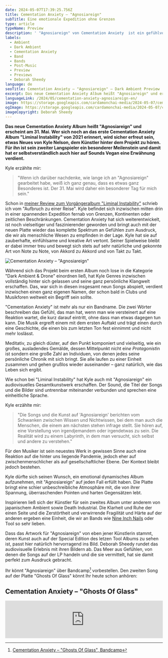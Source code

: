 ```yaml
---
date: 2024-05-07T17:39:25.756Z
title: Cementation Anxiety – "Agnosiareign"
subTitle: Eine emotionale Expedition ohne Grenzen
type: article
typeName: Preview
description: ' "Agnosiareign" von Cementation Anxiety  ist ein gefühlvolles Dark Ambient Album, das alles zum Ausdruck bringt, dem wir uns in den letzten Jahren stellen müssen. Hört hier jetzt rein!'
labels:
  - Ambient
  - Dark Ambient
  - Cementation Anxiety
  - Band
  - Bands
  - Post-Music
  - Preview
  - Previews
  - Deborah Sheedy
language: de
seoTitle: Cementation Anxiety – "Agnosiareign" – Dark Ambient Preview
excerpt: Das neue Cementation Anxiety Album heißt "Agnosiareign" und erscheint am 31. Mai. Wer sich noch an das erste Cementation Anxiety Album "Liminal Instability" von 2021 erinnert, wird sicher erfreut sein, etwas Neues von Kyle Nelson, dem Künstler hinter dem Projekt zu hören. Für ihn ist sein zweiter Langspieler ein besonderer Meilenstein und damit hat er selbstverständlich auch hier auf Sounds Vegan eine Erwähnung verdient.
languageLink: /2024/05/cementation-anxiety-agnosiareign-en/
image: https://storage.googleapis.com/cardamonchai-media/2024-05-07/cementation-anxiety-agnosiareign-soundsvegan-com-jpg-imagine-181808_1c2318_1024_768/640.webp
ogImage: https://storage.googleapis.com/cardamonchai-media/2024-05-07/cementation-anxiety-agnosiareign-soundsvegan-com-og-jpg-imagine-181818_171d16_1200_628/640.webp
imageCopyright: Deborah Sheedy
---
```


**Das neue Cementation Anxiety Album heißt "Agnosiareign" und erscheint am 31. Mai. Wer sich noch an das erste Cementation Anxiety Album "Liminal Instability" von 2021 erinnert, wird sicher erfreut sein, etwas Neues von Kyle Nelson, dem Künstler hinter dem Projekt zu hören. Für ihn ist sein zweiter Langspieler ein besonderer Meilenstein und damit hat er selbstverständlich auch hier auf Sounds Vegan eine Erwähnung verdient.**

Kyle erzählte mir:

> "Wenn ich darüber nachdenke, wie lange ich an "Agnosiareign" gearbeitet habe, weiß ich ganz genau, dass es etwas ganz Besonderes ist. Der 31. Mai wird daher ein besonderer Tag für mich sein."

Schon in [meiner Review zum Vorgängeralbum "Liminal Instability"](/2021/07/cementation-anxiety-liminal-instability/) schrieb ich vom "Aufbruch zu einer Reise". Kyle befindet sich inzwischen mitten drin in einer spannenden Expedition fernab von Grenzen, Kontinenten oder zeitlichen Beschränkungen. Cementation Anxiety hat sich weiterentwickelt, ist noch vielseitiger und faszinierender geworden und bringt auch mit der neuen Platte wieder das komplette Spektrum an Gefühlen zum Ausdruck, die wir als menschliche Wesen zu empfinden in der Lage. Kyle hat sie auf zauberhafte, einfühlsame und kreative Art vertont. Seiner Spielweise bleibt er dabei immer treu und bewegt sich stets auf sehr natürliche und gekonnte Art von Note zu Note, von Akkord zu Akkord und von Takt zu Takt.

![Cementation Anxiety – "Agnosiareign"](https://storage.googleapis.com/cardamonchai-media/2024-05-07/cementation-anxiety-agnosiareign-deborah-sheedy-soundsvegan-com-jpg-imagine-181808_21281a_1024_1001/640.webp 'Cementation Anxiety – "Agnosiareign"')

Während sich das Projekt beim ersten Album noch lose in die Kategorie "Dark Ambient & Drone" einordnen ließ, hat Kyle Genres inzwischen vollständig hinter sich gelassen und seine ganz persönliche Klangwelt erschaffen. Das, war sich in diesen insgesamt neun Songs abspielt, verdient inzwischen einen ganz eigenen Namen, der schon bald in Clubs und Musikforen weltweit ein Begriff sein sollte.

"Cementation Anxiety" ist mehr als nur ein Bandname. Die zwei Wörter beschreiben das Gefühl, das man hat, wenn man wie versteinert auf eine Reaktion wartet, die kurz darauf eintritt, ohne dass man etwas dagegen tun kann. Die Musik ergreift einem mit dem ersten Auftakt und trägt einen durch eine Geschichte, die einen bis zum letzten Ton fest einnimmt und nicht mehr loslässt.

Meditativ, zu gleich düster, auf den Punkt komponiert und vielseitig, wie ein großes, ausladendes Gemälde, dessen Mittelpunkt nicht ein*e Protagonist*in ist sondern eine große Zahl an Individuen, von denen jedes seine persönliche Chronik mit sich bringt. Sie alle laufen zu einer Einheit zusammen und gehen grußlos wieder auseinander – ganz natürlich, wie das Leben sich ergibt.

Wie schon bei "Liminal Instability" hat Kyle auch mit "Agnosiareign" ein audiovisuelles Gesamtkunstwerk erschaffen. Der Sound, die Titel der Songs und die Bilder sind untrennbar miteinander verbunden und sprechen eine einheitliche Sprache.

Kyle erzählte mir:

> "Die Songs und die Kunst auf 'Agnosiareign' berichten vom Schwanken zwischen Wissen und Nichtwissen, bei dem man auch die Menschen, die einem am nächsten stehen infrage stellt. Sie hören auf, eine Vorstellung von irgendjemandem oder irgendetwas zu sein. Die Realität wird zu einem Labyrinth, in dem man versucht, sich selbst und andere zu verstehen."

Für den Musiker ist sein neuestes Werk in gewissen Sinne auch eine Reaktion auf die hinter uns liegende Pandemie, jedoch eher auf zwischenmenschlicher als auf gesellschaftlicher Ebene. Der Kontext bleibt jedoch bestehen.

Kyle dürfte sich seinen Wunsch, ein emotional dynamisches Album aufzunehmen, mit "Agnosiareign" auf jeden Fall erfüllt haben. Die Platte bringt eine schier unbeschreibliche Atmosphäre mit, die von ihrer Spannung, überraschenden Pointen und harten Gegensätzen lebt.

Inspirieren ließ sich der Künstler für sein zweites Album unter anderem von japanischem Ambient sowie Death Industrial. Die Klarheit und Ruhe der einen Seite und die Zerstörtheit und verwirrende Fragilität und Härte auf der anderen ergeben eine Einheit, die wir an Bands wie [Nine Inch Nails](/tag/nine-inch-nails) oder Tool so sehr lieben.

Dass das Artwork für "Agnosiareign" von eben jener Künstlerin stammt, deren Kunst auch auf der Special Edition des letzen Tool Albums zu sehen ist, passt hier natürlich hervorragend ins Bild. Deborah Sheedy rundet das audiovisuelle Erlebnis mit ihren Bildern ab. Das Meer aus Gefühlen, von denen die Songs auf der LP handeln und die sie vermittelt, hat sie damit perfekt zum Ausdruck gebracht.

Ihr könnt "Agnosiareign" über Bandcamp[^1] vorbestellen. Den zweiten Song auf der Platte "Ghosts Of Glass" könnt Ihr heute schon anhören:

## Cementation Anxiety – "Ghosts Of Glass"

<iframe
  style="border: 0; width: 100%; height: 120px;"
  src="https://bandcamp.com/EmbeddedPlayer/album=376460926/size=large/bgcol=ffffff/linkcol=0687f5/tracklist=false/artwork=small/transparent=true/"
  seamless
>
  <a href="https://cementationanxiety.bandcamp.com/album/ghosts-of-glass">
    Ghosts of Glass by Cementation Anxiety
  </a>
</iframe>

[^1]: [Cementation Anxiety – "Ghosts Of Glass", Bandcamp](https://cementationanxiety.bandcamp.com/album/ghosts-of-glass)

